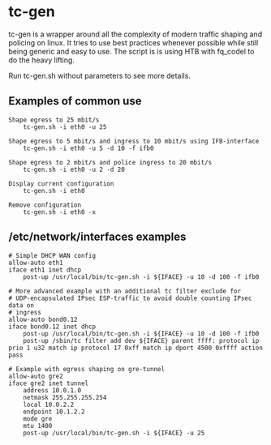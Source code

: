 # tc-gen
tc-gen is a wrapper around all the complexity of modern traffic shaping and
policing on linux. It tries to use best practices whenever possible while still
being generic and easy to use. The script is is using HTB with fq_codel to do
the heavy lifting.

Run tc-gen.sh without parameters to see more details.

## Examples of common use
    Shape egress to 25 mbit/s
        tc-gen.sh -i eth0 -u 25

    Shape egress to 5 mbit/s and ingress to 10 mbit/s using IFB-interface
        tc-gen.sh -i eth0 -u 5 -d 10 -f ifb0

    Shape egress to 2 mbit/s and police ingress to 20 mbit/s
        tc-gen.sh -i eth0 -u 2 -d 20

    Display current configuration
        tc-gen.sh -i eth0

    Remove configuration
        tc-gen.sh -i eth0 -x

## /etc/network/interfaces examples
    # Simple DHCP WAN config
    allow-auto eth1
    iface eth1 inet dhcp
        post-up /usr/local/bin/tc-gen.sh -i ${IFACE} -u 10 -d 100 -f ifb0

    # More advanced example with an additional tc filter exclude for
    # UDP-encapsulated IPsec ESP-traffic to avoid double counting IPsec data on
    # ingress
    allow-auto bond0.12
    iface bond0.12 inet dhcp
        post-up /usr/local/bin/tc-gen.sh -i ${IFACE} -u 10 -d 100 -f ifb0
        post-up /sbin/tc filter add dev ${IFACE} parent ffff: protocol ip prio 1 u32 match ip protocol 17 0xff match ip dport 4500 0xffff action pass

    # Example with egress shaping on gre-tunnel
    allow-auto gre2
    iface gre2 inet tunnel
        address 10.0.1.0
        netmask 255.255.255.254
        local 10.0.2.2
        endpoint 10.1.2.2
        mode gre
        mtu 1400
        post-up /usr/local/bin/tc-gen.sh -i ${IFACE} -u 25
